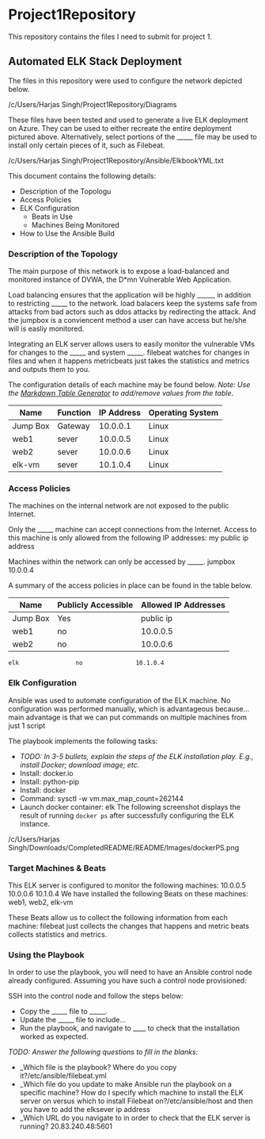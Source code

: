 # Project1Repository
This repository contains the files I need to submit for project 1. 
## Automated ELK Stack Deployment

The files in this repository were used to configure the network depicted below.

/c/Users/Harjas Singh/Project1Repository/Diagrams

These files have been tested and used to generate a live ELK deployment on Azure. They can be used to either recreate the entire deployment pictured above. Alternatively, select portions of the _____ file may be used to install only certain pieces of it, such as Filebeat.

  /c/Users/Harjas Singh/Project1Repository/Ansible/ElkbookYML.txt

This document contains the following details:
- Description of the Topologu
- Access Policies
- ELK Configuration
  - Beats in Use
  - Machines Being Monitored
- How to Use the Ansible Build


### Description of the Topology

The main purpose of this network is to expose a load-balanced and monitored instance of DVWA, the D*mn Vulnerable Web Application.

Load balancing ensures that the application will be highly _____, in addition to restricting _____ to the network.
load balacers keep the systems safe from attacks from bad actors such as ddos attacks by redirecting the attack. And the jumpbox is a conviencent method a user can have access but he/she will is easliy monitored. 

Integrating an ELK server allows users to easily monitor the vulnerable VMs for changes to the _____ and system _____.
filebeat watches for changes in files and when it happens
metricbeats just takes the statistics and metrics and outputs them to you. 

The configuration details of each machine may be found below.
_Note: Use the [Markdown Table Generator](http://www.tablesgenerator.com/markdown_tables) to add/remove values from the table_.

| Name     | Function | IP Address | Operating System |
|----------|----------|------------|------------------|
| Jump Box | Gateway  | 10.0.0.1   | Linux            |
| web1     |   sever  | 10.0.0.5   |          Linux   |
| web2     |   sever  | 10.0.0.6   |          Linux   |
| elk-vm   |   sever  | 10.1.0.4   |          Linux   |

### Access Policies

The machines on the internal network are not exposed to the public Internet. 

Only the _____ machine can accept connections from the Internet. Access to this machine is only allowed from the following IP addresses:
my public ip address 

Machines within the network can only be accessed by _____.
jumpbox 10.0.0.4

A summary of the access policies in place can be found in the table below.

| Name     | Publicly Accessible | Allowed IP Addresses |
|----------|---------------------|----------------------|
| Jump Box | Yes                 | public ip            |
|   web1   |           no        |      10.0.0.5        |
|    web2  |           no        | 10.0.0.6             |
    elk                no               10.1.0.4
### Elk Configuration

Ansible was used to automate configuration of the ELK machine. No configuration was performed manually, which is advantageous because...
main advantage is that we can put commands on multiple machines from just 1 script

The playbook implements the following tasks:
- _TODO: In 3-5 bullets, explain the steps of the ELK installation play. E.g., install Docker; download image; etc._
- Install: docker.io
- Install: python-pip
- Install: docker
- Command: sysctl -w vm.max_map_count=262144
- Launch docker container: elk
The following screenshot displays the result of running `docker ps` after successfully configuring the ELK instance.

/c/Users/Harjas Singh/Downloads/CompletedREADME/README/Images/dockerPS.png

### Target Machines & Beats
This ELK server is configured to monitor the following machines:
10.0.0.5
10.0.0.6
10.1.0.4
We have installed the following Beats on these machines:
web1, web2, elk-vm

These Beats allow us to collect the following information from each machine:
filebeat just collects the changes that happens and metric beats collects statistics and metrics. 

### Using the Playbook
In order to use the playbook, you will need to have an Ansible control node already configured. Assuming you have such a control node provisioned: 

SSH into the control node and follow the steps below:
- Copy the _____ file to _____.
- Update the _____ file to include...
- Run the playbook, and navigate to ____ to check that the installation worked as expected.

_TODO: Answer the following questions to fill in the blanks:_
- _Which file is the playbook? Where do you copy it?/etc/ansible/filebeat.yml
- _Which file do you update to make Ansible run the playbook on a specific machine? How do I specify which machine to install the ELK server on versus which to install Filebeat on?/etc/ansible/host and then you have to add the elksever ip address
- _Which URL do you navigate to in order to check that the ELK server is running?
20.83.240.48:5601
